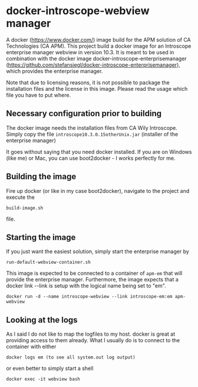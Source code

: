 # docker-introscope-webview manager
A docker (https://www.docker.com/) image build for the APM solution of CA Technologies (CA APM). This project build a docker image for an Introscope enterprise manager webview in version 10.3. It is meant to be used in combination with the docker image docker-introscope-enterprisemanager (https://github.com/stefansiegl/docker-introscope-enterprisemanager), which provides the enterprise manager.

Note that due to licensing reasons, it is not possible to package the installation files and the license in this image. Please read the usage which file you have to put where.

## Necessary configuration prior to building
The docker image needs the installation files from CA Wily Introscope. Simply copy the file ``introscope10.3.0.15otherUnix.jar`` (installer of the enterprise manager)

It goes without saying that you need docker installed. If you are on Windows (like me) or Mac, you can use boot2docker - I works perfectly for me.

## Building the image
Fire up docker (or like in my case boot2docker), navigate to the project and execute the
```
build-image.sh
```
file.

## Starting the image
If you just want the easiest solution, simply start the enterprise manager by
```
run-default-webview-container.sh
```
This image is expected to be connected to a container of ``apm-em`` that will provide the enterprise manager. Furthermore, the image expects that a docker link --link is setup with the logical name being set to "em".
```
docker run -d --name introscope-webview --link introscope-em:em apm-webview
```

## Looking at the logs
As I said I do not like to map the logfiles to my host. docker is great at providing access to them already. What I usually do is to connect to the container with either
```
docker logs em (to see all system.out log output)
```
or even better to simply start a shell
```
docker exec -it webview bash
```
